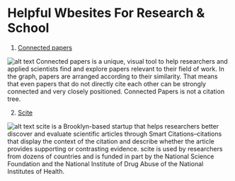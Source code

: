 # Helpful Wbesites For Research & School

1. [Connected papers](https://www.connectedpapers.com/)

![alt text](https://miro.medium.com/max/2000/1*1jR_0VZk92Yh074MCqTHSg.png)
Connected papers is a unique, visual tool to help researchers and applied scientists find and explore papers relevant to their field of work. In the graph, papers are arranged according to their similarity. That means that even papers that do not directly cite each other can be strongly connected and very closely positioned. Connected Papers is not a citation tree.

2. [Scite](https://scite.ai/home)

![alt text](https://miro.medium.com/max/1000/1*uEj21ZZRJHXw9vzYOrj2og.png)
scite is a Brooklyn-based startup that helps researchers better discover and evaluate scientific articles through Smart Citations–citations that display the context of the citation and describe whether the article provides supporting or contrasting evidence. scite is used by researchers from dozens of countries and is funded in part by the National Science Foundation and the National Institute of Drug Abuse of the National Institutes of Health.

